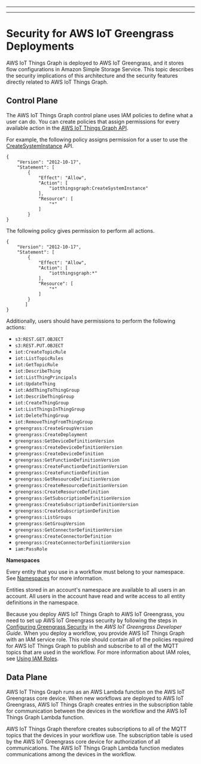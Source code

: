 --------

--------

# Security for AWS IoT Greengrass Deployments<a name="iot-tg-security"></a>

AWS IoT Things Graph is deployed to AWS IoT Greengrass, and it stores flow configurations in Amazon Simple Storage Service\. This topic describes the security implications of this architecture and the security features directly related to AWS IoT Things Graph\.

## Control Plane<a name="iot-tg-security-control"></a>

The AWS IoT Things Graph control plane uses IAM policies to define what a user can do\. You can create policies that assign permissions for every available action in the [AWS IoT Things Graph API](https://docs.aws.amazon.com/thingsgraph/latest/APIReference/API_Operations.html)\. 

For example, the following policy assigns permission for a user to use the [CreateSystemInstance](API_CreateSystemInstance.html) API\.

```
{
    "Version": "2012-10-17",
    "Statement": [
        {
            "Effect": "Allow",
            "Action": [
                "iotthingsgraph:CreateSystemInstance"
            ],
            "Resource": [
                "*"
            ]
        }
}
```

The following policy gives permission to perform all actions\.

```
{
    "Version": "2012-10-17",
    "Statement": [
        {
            "Effect": "Allow",
            "Action": [
                "iotthingsgraph:*"
            ],
            "Resource": [
                "*"
            ]
        }
       ]
}
```

Additionally, users should have permissions to perform the following actions:
+ `s3:REST.GET.OBJECT`
+ `s3:REST.PUT.OBJECT`
+ `iot:CreateTopicRule`
+ `iot:ListTopicRules`
+ `iot:GetTopicRule`
+ `iot:DescribeThing`
+ `iot:ListThingPrincipals`
+ `iot:UpdateThing`
+ `iot:AddThingToThingGroup`
+ `iot:DescribeThingGroup`
+ `iot:CreateThingGroup`
+ `iot:ListThingsInThingGroup`
+ `iot:DeleteThingGroup`
+ `iot:RemoveThingFromThingGroup`
+ `greengrass:CreateGroupVersion`
+ `greengrass:CreateDeployment`
+ `greengrass:GetDeviceDefinitionVersion`
+ `greengrass:CreateDeviceDefinitionVersion`
+ `greengrass:CreateDeviceDefinition`
+ `greengrass:GetFunctionDefinitionVersion`
+ `greengrass:CreateFunctionDefinitionVersion`
+ `greengrass:CreateFunctionDefinition`
+ `greengrass:GetResourceDefinitionVersion`
+ `greengrass:CreateResourceDefinitionVersion`
+ `greengrass:CreateResourceDefinition`
+ `greengrass:GetSubscriptionDefinitionVersion`
+ `greengrass:CreateSubscriptionDefinitionVersion`
+ `greengrass:CreateSubscriptionDefinition`
+ `greengrass:ListGroups`
+ `greengrass:GetGroupVersion`
+ `greengrass:GetConnectorDefinitionVersion`
+ `greengrass:CreateConnectorDefinition`
+ `greengrass:CreateConnectorDefinitionVersion`
+ `iam:PassRole`

**Namespaces**

Every entity that you use in a workflow must belong to your namespace\. See [Namespaces](iot-tg-whatis-namespace.html) for more information\.

Entities stored in an account's namespace are available to all users in an account\. All users in the account have read and write access to all entity definitions in the namespace\.

Because you deploy AWS IoT Things Graph to AWS IoT Greengrass, you need to set up AWS IoT Greengrass security by following the steps in [Configuring Greengrass Security](https://docs.aws.amazon.com/greengrass/latest/developerguide/gg-sec.html#gg-config-sec) in the *AWS IoT Greengrass Developer Guide*\. When you deploy a workflow, you provide AWS IoT Things Graph with an IAM service role\. This role should contain all of the policies required for AWS IoT Things Graph to publish and subscribe to all of the MQTT topics that are used in the workflow\. For more information about IAM roles, see [Using IAM Roles](https://docs.aws.amazon.com/IAM/latest/UserGuide/id_roles_use.html)\.

## Data Plane<a name="iot-tg-security-data"></a>

AWS IoT Things Graph runs as an AWS Lambda function on the AWS IoT Greengrass core device\. When new workflows are deployed to AWS IoT Greengrass, AWS IoT Things Graph creates entries in the subscription table for communication between the devices in the workflow and the AWS IoT Things Graph Lambda function\. 

AWS IoT Things Graph therefore creates subscriptions to all of the MQTT topics that the devices in your workflow use\. The subscription table is used by the AWS IoT Greengrass core device for authorization of all communications\. The AWS IoT Things Graph Lambda function mediates communications among the devices in the workflow\.